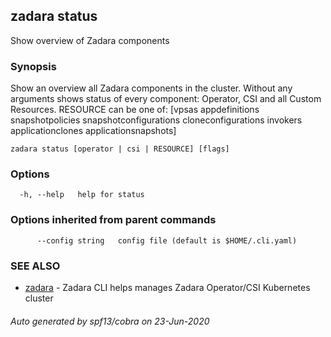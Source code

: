 ## zadara status

Show overview of Zadara components

### Synopsis

Show an overview all Zadara components in the cluster.
 Without any arguments shows status of every component: Operator, CSI and all Custom Resources. RESOURCE can be one of: [vpsas appdefinitions snapshotpolicies snapshotconfigurations cloneconfigurations invokers applicationclones applicationsnapshots]

```
zadara status [operator | csi | RESOURCE] [flags]
```

### Options

```
  -h, --help   help for status
```

### Options inherited from parent commands

```
      --config string   config file (default is $HOME/.cli.yaml)
```

### SEE ALSO

* [zadara](README.md)	 - Zadara CLI helps manages Zadara Operator/CSI Kubernetes cluster

###### Auto generated by spf13/cobra on 23-Jun-2020

